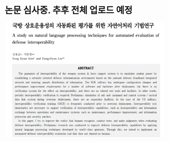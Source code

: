 # 논문 심사중. 추후 전체 업로드 예정
![Approach](https://raw.githubusercontent.com/cliff51/playground2/main/%EC%BA%A1%EC%B2%98.PNG?token=GHSAT0AAAAAACBFYPNBN6PK4ZP6ZBWRTUTGZBUQ7FA)
